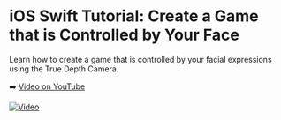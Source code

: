 # iOS Swift Tutorial: Create a Game that is Controlled by Your Face

Learn how to create a game that is controlled by your facial expressions using the True Depth Camera.

➡️ [Video on YouTube](https://youtu.be/LuvfNhKFnag)

[![Video](https://img.youtube.com/vi/LuvfNhKFnag/0.jpg)](https://www.youtube.com/watch?v=LuvfNhKFnag)
